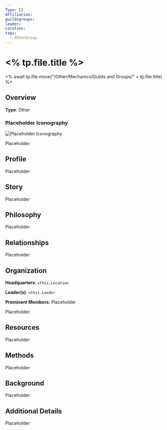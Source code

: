 ```yaml
---
Type: []
Affiliation: 
guildsgroups: 
leader: 
Location: 
tags:
  - OtherGroup
---
```


# <% tp.file.title %>
<% await tp.file.move("/Other/Mechanics/Guilds and Groups/" + tp.file.title) %>
## Overview

**Type**: Other

### Placeholder Iconography

![Placeholder Iconography](https://publish-01.obsidian.md/access/36b98e212e9d73fe1bd4813f96b0fd71/z_Assets/Misc/ImagePlaceholder.png)  

Placeholder

## Profile

Placeholder

## Story

Placeholder

## Philosophy

Placeholder

## Relationships

Placeholder

## Organization

**Headquarters**: `=this.Location`

**Leader(s)**: `=this.Leader`

**Prominent Members**: Placeholder

Placeholder

## Resources

Placeholder

## Methods

Placeholder

## Background

Placeholder

## Additional Details

Placeholder

